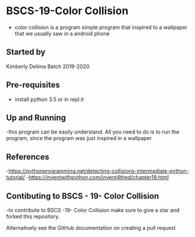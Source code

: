 # BSCS-19-Color Collision
- color collision is a program simple program that inspired to a wallpaper that we usually saw in a android phone

 ## Started by 
Kimberly Delima Batch 2019-2020

 ## Pre-requisites 
- install python 3.5 or in repl.it

 ## Up and Running
-this program can be easily understand. All you need to do is to run the program, since the program was just inspired in a wallpaper
 ## References 
-https://pythonprogramming.net/detecting-collisions-intermediate-python-tutorial/
-https://inventwithpython.com/invent4thed/chapter19.html
 ## Contibuting  to BSCS - 19- Color Collision
-to contribute to BSCS -19- Color Collision
make sure to give a star and forked this repository.

Alternatively see the GitHub documentation on creating a pull request